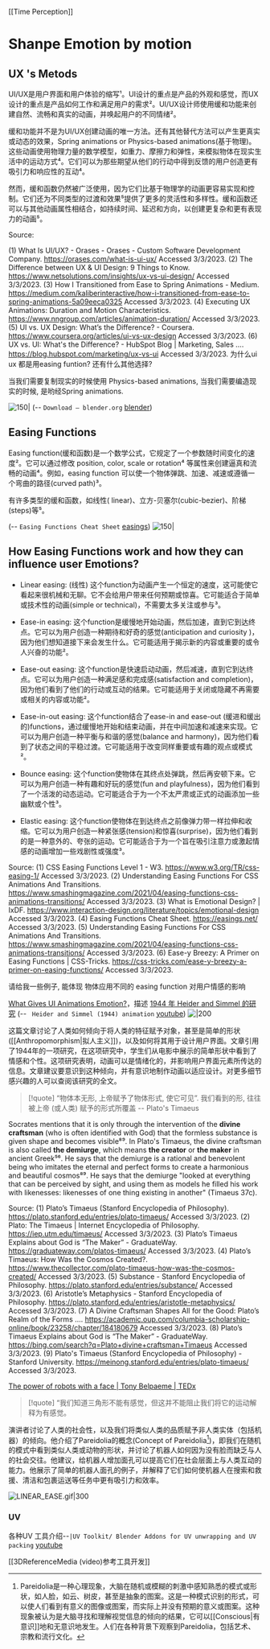 
 [[Time Perception]]
# Shanpe Emotion by motion

## UX 's Metods
UI/UX是用户界面和用户体验的缩写¹。UI设计的重点是产品的外观和感觉，而UX设计的重点是产品如何工作和满足用户的需求²。UI/UX设计师使用缓和功能来创建自然、流畅和真实的动画，并唤起用户的不同情绪²。

缓和功能并不是为UI/UX创建动画的唯一方法。还有其他替代方法可以产生更真实或动态的效果，Spring animations or Physics-based animations(基于物理)。这些动画使用物理力量的数学模型，如重力、摩擦力和弹性，来模拟物体在现实生活中的运动方式⁴。它们可以为那些期望从他们的行动中得到反馈的用户创造更有吸引力和响应性的互动⁴。

然而，缓和函数仍然被广泛使用，因为它们比基于物理学的动画更容易实现和控制。它们还为不同类型的过渡和效果⁵提供了更多的灵活性和多样性。缓和函数还可以与其他动画属性相结合，如持续时间、延迟和方向，以创建更复杂和更有表现力的动画⁵。

Source: 

(1) What Is UI/UX? - Orases - Orases - Custom Software Development Company. https://orases.com/what-is-ui-ux/ Accessed 3/3/2023.
(2) The Difference between UX & UI Design: 9 Things to Know. https://www.netsolutions.com/insights/ux-vs-ui-design/ Accessed 3/3/2023.
(3) How I Transitioned from Ease to Spring Animations - Medium. https://medium.com/kaliberinteractive/how-i-transitioned-from-ease-to-spring-animations-5a09eeca0325 Accessed 3/3/2023.
(4) Executing UX Animations: Duration and Motion Characteristics. https://www.nngroup.com/articles/animation-duration/ Accessed 3/3/2023.
(5) UI vs. UX Design: What’s the Difference? - Coursera. https://www.coursera.org/articles/ui-vs-ux-design Accessed 3/3/2023.
(6) UX vs. UI: What's the Difference? - HubSpot Blog | Marketing, Sales .... https://blog.hubspot.com/marketing/ux-vs-ui Accessed 3/3/2023.
为什么ui ux 都是用easing funtion? 还有什么其他选择?


当我们需要复制现实的时候使用 Physics-based animations, 当我们需要编造现实的时候, 是哟经Spring animations.

![150|](https://i.imgur.com/zALautb.png)
(-- `Download — blender.org` [blender](https://www.blender.org/download/))


## Easing Functions

Easing function(缓和函数)是一个数学公式，它规定了一个参数随时间变化的速度²。它可以通过修改 position, color, scale or rotation⁴ 等属性来创建逼真和流畅的动画⁴。例如，easing function 可以使一个物体弹跳、加速、减速或遵循一个弯曲的路径(curved path)³。

有许多类型的缓和函数，如线性( linear)、立方-贝塞尔(cubic-bezier)、阶梯(steps)等⁵。

(-- `Easing Functions Cheat Sheet` [easings](https://easings.net/))
![150|](https://i.imgur.com/CK7uFEM.png)

## How Easing Functions work and how they can influence user Emotions?

- Linear easing: (线性) 这个function为动画产生一个恒定的速度，这可能使它看起来很机械和无聊。它不会给用户带来任何预期或惊喜。它可能适合于简单或技术性的动画(simple or technical)，不需要太多关注或参与³。

- Ease-in easing: 这个function是缓慢地开始动画，然后加速，直到它到达终点。它可以为用户创造一种期待和好奇的感觉(anticipation and curiosity )，因为他们想知道接下来会发生什么。它可能适用于揭示新的内容或重要的或令人兴奋的功能²。

- Ease-out easing: 这个function是快速启动动画，然后减速，直到它到达终点。它可以为用户创造一种满足感和完成感(satisfaction and completion)，因为他们看到了他们的行动或互动的结果。它可能适用于关闭或隐藏不再需要或相关的内容或功能²。

- Ease-in-out easing: 这个function结合了ease-in and ease-out (缓进和缓出的)functions，通过缓慢地开始和结束动画，并在中间加速和减速来实现。它可以为用户创造一种平衡与和谐的感觉(balance and harmony)，因为他们看到了状态之间的平稳过渡。它可能适用于改变同样重要或有趣的观点或模式²。

- Bounce easing: 这个function使物体在其终点处弹跳，然后再安顿下来。它可以为用户创造一种有趣和好玩的感觉(fun and playfulness)，因为他们看到了一个活泼的动态运动。它可能适合于为一个不太严肃或正式的动画添加一些幽默或个性³。

- Elastic easing: 这个function使物体在到达终点之前像弹力带一样拉伸和收缩。它可以为用户创造一种紧张感(tension)和惊喜(surprise)，因为他们看到的是一种意外的、夸张的运动。它可能适合于为一个旨在吸引注意力或激起情感的动画增加一些戏剧性或强度³。



Source: 
(1) CSS Easing Functions Level 1 - W3. https://www.w3.org/TR/css-easing-1/ Accessed 3/3/2023.
(2) Understanding Easing Functions For CSS Animations And Transitions. https://www.smashingmagazine.com/2021/04/easing-functions-css-animations-transitions/ Accessed 3/3/2023.
(3) What is Emotional Design? | IxDF. https://www.interaction-design.org/literature/topics/emotional-design Accessed 3/3/2023.
(4) Easing Functions Cheat Sheet. https://easings.net/ Accessed 3/3/2023.
(5) Understanding Easing Functions For CSS Animations And Transitions. https://www.smashingmagazine.com/2021/04/easing-functions-css-animations-transitions/ Accessed 3/3/2023.
(6) Ease-y Breezy: A Primer on Easing Functions | CSS-Tricks. https://css-tricks.com/ease-y-breezy-a-primer-on-easing-functions/ Accessed 3/3/2023.


请给我一些例子, 能体现 物体应用不同的 easing function 对用户情感的影响


 [What Gives UI Animations Emotion?](https://valhead.com/2017/04/24/animation-emotion/ "Permanent Link to What Gives UI Animations Emotion?")，描述 [1944 年 Heider and Simmel 的研究](http://www.jstor.org/stable/1416950)
 (-- ` Heider and Simmel (1944) animation` [youtube](https://youtu.be/VTNmLt7QX8E?t=8))
![|200](https://i.ytimg.com/vi/VTNmLt7QX8E/hqdefault.jpg)

这篇文章讨论了人类如何倾向于将人类的特征赋予对象，甚至是简单的形状([[Anthropomorphism|拟人主义]])，以及如何将其用于设计用户界面。文章引用了1944年的一项研究，在这项研究中，学生们从电影中展示的简单形状中看到了情感和个性。这项研究表明，动画可以是情绪化的，并影响用户界面元素所传达的信息。文章建议要意识到这种倾向，并有意识地制作动画以适应设计。对更多细节感兴趣的人可以查阅该研究的全文。


> [!quote] “物体本无形, 上帝赋予了物体形式, 使它可见”.
>  我们看到的形, 往往被上帝 (或人类) 赋予的形式所覆盖
>  -- Plato's Timaeus

Socrates mentions that it is only through the intervention of the **divine craftsman** (who is often identified with God) that the formless substance is given shape and becomes visible⁸⁹. In Plato's Timaeus, the divine craftsman is also called **the demiurge**, which means **the creator** or **the maker** in ancient Greek⁵⁶. He says that the demiurge is a rational and benevolent being who imitates the eternal and perfect forms to create a harmonious and beautiful cosmos⁸⁹. He says that the demiurge "looked at everything that can be perceived by sight, and using them as models he filled his work with likenesses: likenesses of one thing existing in another" (Timaeus 37c).

Source: 
(1) Plato’s Timaeus (Stanford Encyclopedia of Philosophy). https://plato.stanford.edu/entries/plato-timaeus/ Accessed 3/3/2023.
(2) Plato: The Timaeus | Internet Encyclopedia of Philosophy. https://iep.utm.edu/timaeus/ Accessed 3/3/2023.
(3) Plato’s Timaeus Explains about God is “The Maker” - GraduateWay. https://graduateway.com/platos-timaeus/ Accessed 3/3/2023.
(4) Plato’s Timaeus: How Was the Cosmos Created?. https://www.thecollector.com/plato-timaeus-how-was-the-cosmos-created/ Accessed 3/3/2023.
(5) Substance - Stanford Encyclopedia of Philosophy. https://plato.stanford.edu/entries/substance/ Accessed 3/3/2023.
(6) Aristotle’s Metaphysics - Stanford Encyclopedia of Philosophy. https://plato.stanford.edu/entries/aristotle-metaphysics/ Accessed 3/3/2023.
(7) A Divine Craftsman Shapes All for the Good: Plato’s Realm of the Forms .... https://academic.oup.com/columbia-scholarship-online/book/23258/chapter/184180679 Accessed 3/3/2023.
(8) Plato’s Timaeus Explains about God is “The Maker” - GraduateWay. https://bing.com/search?q=Plato+divine+craftsman+Timaeus Accessed 3/3/2023.
(9) Plato's Timaeus (Stanford Encyclopedia of Philosophy) - Stanford University. https://meinong.stanford.edu/entries/plato-timaeus/ Accessed 3/3/2023.





[The power of robots with a face | Tony Belpaeme | TEDx](https://www.youtube.com/watch?v=8OVInlqTrME) 

>[!quote]
>“我们知道三角形不能有感觉，但这并不能阻止我们将它的运动解释为有感觉。 
>

演讲者讨论了人类的社会性，以及我们将类似人类的品质赋予非人类实体（包括机器）的倾向。他介绍了Pareidolia的概念(Concept of Pareidolia[^Pareidolia])，即我们在随机的模式中看到类似人类或动物的形状，并讨论了机器人如何因为没有脸而缺乏与人的社会交往。他建议，给机器人增加面孔可以提高它们在社会层面上与人类互动的能力。他展示了简单的机器人面孔的例子，并解释了它们如何使机器人在搜索和救援、清洁和包裹运送等任务中更有吸引力和效率。

[^Pareidolia]:Pareidolia是一种心理现象，大脑在随机或模糊的刺激中感知熟悉的模式或形状，如人脸，如云、树皮，甚至是抽象的图案。这是一种模式识别的形式，可以使人们看到有意义的图像或图案，而实际上并没有预期的意义或图案。这种现象被认为是大脑寻找和理解视觉信息的倾向的结果，它可以[[Conscious|有意识]]地和无意识地发生。人们在各种背景下观察到Pareidolia，包括艺术、宗教和流行文化。


![LINEAR_EASE.gif|300](https://help.figma.com/hc/article_attachments/360084136913/LINEAR_EASE.gif) 

### UV
各种UV 工具介绍--`|UV Toolkit/ Blender Addons for UV unwrapping and UV packing` [youtube](https://youtu.be/eu8r_DDJqhU?t=284)

[[3DReferenceMedia (video)参考工具开发]]